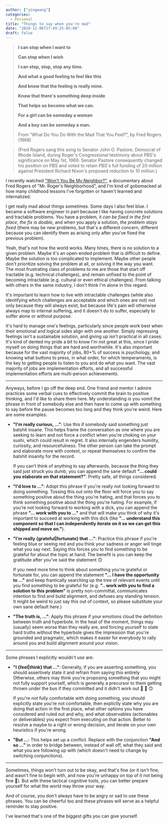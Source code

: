 ```yaml
---
author: ["yingwang"]
categories:
  - Personal
title: "Things to say when you're mad"
date: "2019-12-06T17:49:25-05:00"
draft: false
---
```


> **I can stop when I want to**
>
> **Can stop when I wish**
>
> **I can stop, stop, stop any time.**
>
> **And what a good feeling to feel like this**
>
> **And know that the feeling is really mine.**
>
> **Know that there's something deep inside**
>
> **That helps us become what we can.**
>
> **For a girl can be someday a woman**
>
> **And a boy can be someday a man.**
>
> From "What Do You Do With the Mad That You Feel?", by Fred Rogers (1968)

> (Fred Rogers sang this song to Senator John O. Pastore, Democrat of Rhode
> Island, during Roger's Congressional testimony about PBS's significance on May
> 1st, 1969. Senator Pastore consequently changed his position on PBS and voted
> to retain PBS's full funding of 20 million against President Richard Nixon's
> proposed reduction to 10 million.)

I recently watched ["Won't You Be My
Neighbor?"](https://en.wikipedia.org/wiki/Won't_You_Be_My_Neighbor), a
documentary about Fred Rogers of "Mr. Roger's Neighborhood", and I'm kind of
gobsmacked at how many childhood lessons I've forgotten or haven't learned and
internalized.

I get really mad about things sometimes. Some days I also feel blue. I became a
software engineer in part because I like having concrete solutions and tractable
problems. You have a problem, it *can be fixed in the first place*, *the fix is
doable*, and when you apply a solution, *the problem stays fixed* (there may be
new problems, but that's a different concern, different because you can
identify them as arising only after you've fixed the previous problem).

Yeah, that's not how the world works. Many times, there is no solution to a
given problem. Maybe it's an open-ended problem that is difficult to define.
Maybe the solution is too complicated to implement. Maybe other people don't
prioritize solving the problem at all, or solving it the way you want. The most
frustrating class of problems to me are those that start off tractable (e.g.
technical challenges), and remain unfixed to the point of becoming intractable
(e.g. cultural or even ethical challenges). From talking with others in the same
industry, I don't think I'm alone in this regard.

It's important to learn how to live with intractable challenges (while also
identifying which challenges are acceptable and which ones are not) not only
because they will always exist, but because life's pain will otherwise always
map to internal suffering, and it doesn't do to suffer, especially to suffer
alone or without purpose.

It's hard to manage one's feelings, particularly since people work best when
their emotional and logical sides align with one another. Simply repressing
feelings isn't a sustainable solution, and giving up isn't practical in all
cases. It's kind of dented my pride a bit to know I'm not great at this, since I
pride myself on doing things that are hard and worthwhile. It's also important
because for the vast majority of jobs, 80+% of success is psychology, and
knowing what buttons to press, in what order, for which temperaments, is the key
to getting people to listen to you and do what you want. The vast majority of
jobs are implementation efforts, and all successful implementation efforts are
multi-person achievements.

__________

Anyways, before I go off the deep end. One friend and mentor I admire practices
some verbal cues to effectively commit the brain to positive thinking, and I'd
like to share them here. My understanding is you vomit the phrase in front of
somebody else and then have to come up with something to say before the pause
becomes too long and they think you're weird. Here are some examples:

-   **"I'm really curious, ..."**: Use this if somebody said something just
    batshit insane. This helps frame the conversation as one where you are
    seeking to learn and not force a conflict when you're choking on your sushi,
    which could result in regret. It also internally engenders humility,
    curiosity, and resourcefulness. The other person can take the prompt and
    elaborate more with context, or repeat themselves to confirm the batshit
    insanity for the record.

    If you can't think of anything to say afterwards, because the thing they
    said just struck you dumb, you can append the sane default **"... could you
    elaborate on that statement?"**. Pretty safe, all things considered.

-   **"I'd love to ..."**: Adopt this phrase if you're really not looking
    forward to doing something. Tossing this out onto the floor will force you
    to say something positive about the thing you're hating, and that forces you
    to think something positive about the thing you're hating. For example, if
    you're not looking forward to working with a dick, you can append the phrase
    **"... work with you to ..."** and that will make you think of why it's
    important to succeed at working with this dick (like **"... understand this
    component so that I can independently iterate on it so we can get this
    shipped and move on."**).

-   **"I'm really {grateful|fortunate} that ..."**: Practice this phrase if
    you're feeling blue or seeing red and you think your sadness or anger will
    tinge what you say next. Saying this forces you to find something to be
    grateful for about the topic at hand. The benefit is you can keep the
    gratitude after you've said the statement :upside_down_face:

    If you need more time to think about something you're grateful or fortunate
    for, you can append the statement **"... I have the opportunity to ..."**
    and keep frantically searching up the tree of relevant events until you find
    something to be grateful for (e.g. **".. work with you to find a solution to
    this problem"** is pretty non-committal, communicates intention to find and
    build alignment, and defuses any standing tension. It might be weird to just
    say this out of context, so please substitute your own sane default here.)

-   **"The truth is, ..."**: Apply this phrase if your emotions cloud the
    definition between truth and hyperbole. In the heat of the moment, things
    may (usually) seem worse than they really are, and forcing yourself to state
    hard truths without the hyperbole gives the impression that you're grounded
    and pragmatic, which makes it easier for everybody to rally around you and
    build alignment around your vision.

__________

Some phrases I explicitly wouldn't use are:

-   **"I {feel|think} that ..."**: Generally, if you are asserting something,
    you should assertively state it and refrain from saying this entirely
    Otherwise, others may think you're proposing something that you might not
    fully support yourself, which is generally a precursor to them getting
    thrown under the bus if they committed and it didn't work out
    :slightly_smiling_face: :bus: :upside_down_face:

    If you're not fully comfortable with doing something, you should explicitly
    state you're not comfortable, then explictly state why you are doing that
    action in the first place, what other options you have considered and ruled
    out and why, and what observables (actionables or deliverables) you expect
    from executing on that action. Better to resolve a maybe to a right or wrong
    decision, and iterate on your own heuristics if you're wrong.

-   **"But ...**: This helps set up a conflict. Replace with the conjunction
    **"And so ..."** in order to bridge between, instead of wall off, what they
    said and what you are following up with (which doesn't need to change by
    switching conjunctions).

__________

Sometimes, things won't turn out to be okay, and that's fine (or it isn't fine,
and wasn't fine to begin with, and now you're unhappy on top of it not being
fine :tada:). But with these tactical cognitive tools, you can better prepare
yourself for what the world may throw your way.

And of course, you don't always have to be angry or sad to use these phrases.
You can be cheerful too and these phrases will serve as a helpful reminder to
stay positive.

I've learned that's one of the biggest gifts you can give yourself.
